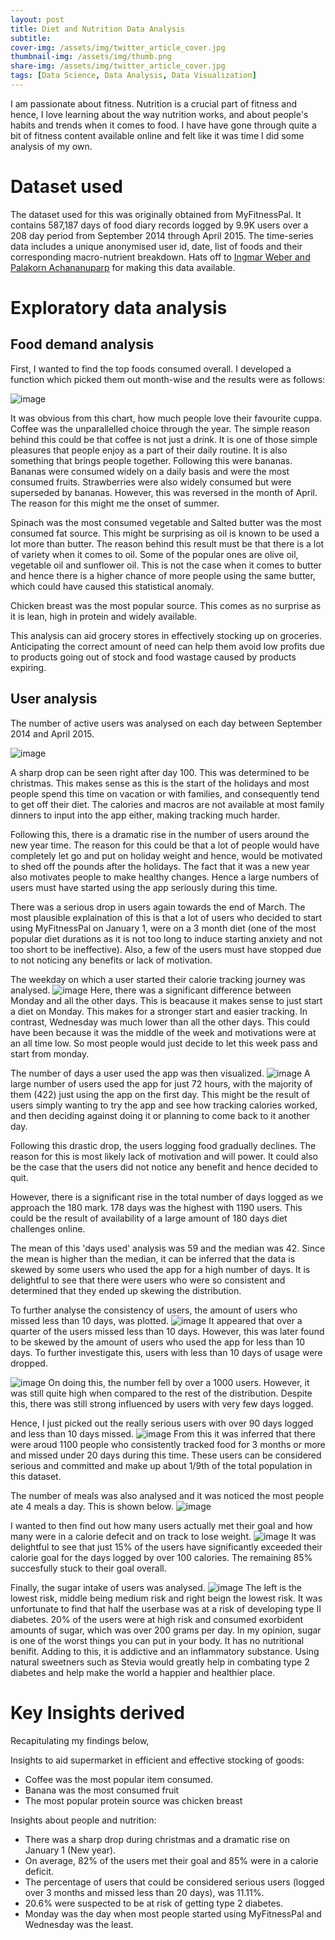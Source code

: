 ```yaml
---
layout: post
title: Diet and Nutrition Data Analysis
subtitle:
cover-img: /assets/img/twitter_article_cover.jpg
thumbnail-img: /assets/img/thumb.png
share-img: /assets/img/twitter_article_cover.jpg
tags: [Data Science, Data Analysis, Data Visualization]
---
```


I am passionate about fitness. Nutrition is a crucial part of fitness and hence, I love learning about the way nutrition works, and about people's habits and trends when it comes to food. 
I have have gone through quite a bit of fitness content available online and felt like it was time I did some analysis of my own.

# Dataset used
The dataset used for this was originally obtained from MyFitnessPal. It contains 587,187 days of food diary records logged by 9.9K users over a 208 day period from September 2014 through April 2015. The time-series data includes a unique anonymised user id, date, list of foods and their corresponding macro-nutrient breakdown. Hats off to [Ingmar Weber and Palakorn Achananuparp](https://ink.library.smu.edu.sg/sis_research/4380/) for making this data available.

# Exploratory data analysis
## Food demand analysis
First, I wanted to find the top foods consumed overall. I developed a function which picked them out month-wise and the results were as follows:

![image](https://user-images.githubusercontent.com/26760537/168484800-1e548a88-5aca-4aaa-8062-8f177dbbf213.png)

It was obvious from this chart, how much people love their favourite cuppa. Coffee was the unparallelled choice through the year. The simple reason behind this could be that coffee is not just a drink. It is one of those simple pleasures that people enjoy as a part of their daily routine. It is also something that brings people together. 
Following this were bananas. Bananas were consumed widely on a daily basis and were the most consumed fruits. Strawberries were also widely consumed but were superseded by bananas. However, this was reversed in the month of April. The reason for this might me the onset of summer.

Spinach was the most consumed vegetable and Salted butter was the most consumed fat source. This might be surprising as oil is known to be used a lot more than butter. The reason behind this result must be that there is a lot of variety when it comes to oil. Some of the popular ones are olive oil, vegetable oil and sunflower oil. This is not the case when it comes to butter and hence there is a higher chance of more people using the same butter, which could have caused this statistical anomaly.

Chicken breast was the most popular source. This comes as no surprise as it is lean, high in protein and widely available.

This analysis can aid grocery stores in effectively stocking up on groceries. Anticipating the correct amount of need can help them avoid low profits due to products going out of stock and food wastage caused by products expiring.

## User analysis
The number of active users was analysed on each day between September 2014 and April 2015. 

![image](https://user-images.githubusercontent.com/26760537/168489021-b6e0b8f8-5a40-49d3-a24b-b76e9e92c4f0.png)

A sharp drop can be seen right after day 100. This was determined to be christmas. This makes sense as this is the start of the holidays and most people spend this time on vacation or with families, and consequently tend to get off their diet. The calories and macros are not available at most family dinners to input into the app either, making tracking much harder.


Following this, there is a dramatic rise in the number of users around the new year time. The reason for this could be that a lot of people would have completely let go and put on holiday weight and hence, would be motivated to shed off the pounds after the holidays. The fact that it was a new year also motivates people to make healthy changes. Hence a large numbers of users must have started using the app seriously during this time.

There was a serious drop in users again towards the end of March. The most plausible explaination of this is that a lot of users who decided to start using MyFitnessPal on January 1, were on a 3 month diet (one of the most popular diet durations as it is not too long to induce starting anxiety and not too short to be ineffective). Also, a few of the users must have stopped due to not noticing any benefits or lack of motivation.

The weekday on which a user started their calorie tracking journey was analysed. 
![image](https://user-images.githubusercontent.com/26760537/168489880-1cb252c8-49b6-488f-ac0d-39102365b0b2.png)
Here, there was a significant difference between Monday and all the other days. This is beacause it makes sense to just start a diet on Monday. This makes for a stronger start and easier tracking. In contrast, Wednesday was much lower than all the other days. This could have been because it was the middle of the week and motivations were at an all time low. So most people would just decide to let this week pass and start from monday.

The number of days a user used the app was then visualized.
![image](https://user-images.githubusercontent.com/26760537/168489371-66354141-340d-4ca4-922f-1ff483951870.png)
A large number of users used the app for just 72 hours, with the majority of them (422) just using the app on the first day. This might be the result of users simply wanting to try the app and see how tracking calories worked, and then deciding against doing it or planning to come back to it another day.

Following this drastic drop, the users logging food gradually declines. The reason for this is most likely lack of motivation and will power. It could also be the case that the users did not notice any benefit and hence decided to quit.

However, there is a significant rise in the total number of days logged as we approach the 180 mark. 178 days was the highest with 1190 users. This could be the result of availability of a large amount of 180 days diet challenges online.

The mean of this 'days used' analysis was 59 and the median was 42. Since the mean is higher than the median, it can be inferred that the data is skewed by some users who used the app for a high number of days. It is delightful to see that there were users who were so consistent and determined that they ended up skewing the distribution.

To further analyse the consistency of users, the amount of users who missed less than 10 days, was plotted.
![image](https://user-images.githubusercontent.com/26760537/168489522-71820e24-1878-44dd-8078-167b85c7b65c.png)
It appeared that over a quarter of the users missed less than 10 days. However, this was later found to be skewed by the amount of users who used the app for less than 10 days. To further investigate this, users with less than 10 days of usage were dropped.

![image](https://user-images.githubusercontent.com/26760537/168489597-81ed6875-cd6f-4b04-864d-651164765ccd.png)
On doing this, the number fell by over a 1000 users. However, it was still quite high when compared to the rest of the distribution. Despite this, there was still strong influenced by users with very few days logged. 

Hence, I just picked out the really serious users with over 90 days logged and less than 10 days missed.
![image](https://user-images.githubusercontent.com/26760537/168489705-1db024ca-5c96-48c5-803e-46627ce238e9.png)
From this it was inferred that there were aroud 1100 people who consistently tracked food for 3 months or more and missed under 20 days during this time. These users can be considered serious and committed and make up about 1/9th of the total population in this dataset.

The number of meals was also analysed and it was noticed the most people ate 4 meals a day. This is shown below.
![image](https://user-images.githubusercontent.com/26760537/168489285-d3412317-450d-47f2-b24e-9e98a7975ca7.png)

I wanted to then find out how many users actually met their goal and how many were in a calorie defecit and on track to lose weight.
![image](https://user-images.githubusercontent.com/26760537/168489821-c3eac14e-c17d-49c7-88dd-fb58e76c0ba5.png)
It was delightful to see that just 15% of the users have significantly exceeded their calorie goal for the days logged by over 100 calories. The remaining 85% succesfully stuck to their goal overall.

Finally, the sugar intake of users was analysed.
![image](https://user-images.githubusercontent.com/26760537/168490126-eee7ae0e-9f1d-4df4-8cbf-545deb5516da.png)
The left is the lowest risk, middle being medium risk and right beign the lowest risk. It was unfortunate to find that half the userbase was at a risk of developing type II diabetes. 20% of the users were at high risk and consumed exorbident amounts of sugar, which was over 200 grams per day. 
In my opinion, sugar is one of the worst things you can put in your body. It has no nutritional benifit. Adding to this, it is addictive and an inflammatory substance. Using natural sweetners such as Stevia would greatly help in combating type 2 diabetes and help make the world a happier and healthier place. 

# Key Insights derived
Recapitulating my findings below,

Insights to aid supermarket in efficient and effective stocking of goods:
* Coffee was the most popular item consumed.
* Banana was the most consumed fruit
* The most popular protein source was chicken breast

Insights about people and nutrition:
* There was a sharp drop during christmas and a dramatic rise on January 1 (New year).
* On average, 82% of the users met their goal and 85% were in a calorie deficit.
* The percentage of users that could be considered serious users (logged over 3 months and missed less than 20 days), was 11.11%.
* 20.6% were suspected to be at risk of getting type 2 diabetes.
* Monday was the day when most people started using MyFitnessPal and Wednesday was the least.

